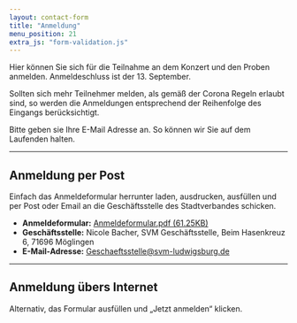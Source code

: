```yaml
---
layout: contact-form
title: "Anmeldung"
menu_position: 21
extra_js: "form-validation.js"
---
```

Hier können Sie sich für die Teilnahme an dem Konzert und den Proben anmelden. Anmeldeschluss ist der
13.&nbsp;September.

Sollten sich mehr Teilnehmer melden, als gemäß der Corona Regeln erlaubt sind,
so werden die Anmeldungen entsprechend der Reihenfolge des Eingangs berücksichtigt.

Bitte geben sie Ihre E-Mail Adresse an. So können wir Sie auf dem Laufenden halten.

---
## Anmeldung per Post
Einfach das Anmeldeformular herrunter laden, ausdrucken, ausfüllen
und per Post oder Email an die Geschäftsstelle
des Stadtverbandes schicken.

- __Anmeldeformular:__ [Anmeldeformular.pdf (61.25KB)](assets/doc/Anmeldeformular.pdf)
- __Geschäftsstelle:__ Nicole Bacher, SVM Geschäftsstelle, Beim Hasenkreuz 6, 71696 Möglingen
- __E-Mail-Adresse:__ <a href="mailto:Geschaeftsstelle@svm-ludwigsburg.de"> Geschaeftsstelle@svm-ludwigsburg.de</a>

---
## Anmeldung übers Internet
Alternativ, das Formular ausfüllen und „Jetzt anmelden“ klicken.
